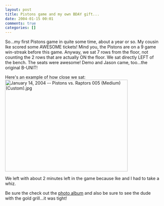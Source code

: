 ```yaml
---
layout: post
title: Pistons game and my own BDAY gift...
date: 2004-01-15 00:01
comments: true
categories: []
---
```

So...my first Pistons game in quite some time, about a year or so. My cousin Ike scored some AWESOME tickets! Mind you, the Pistons are on a 9 game win-streak before this game. Anyway, we sat 7 rows from the floor, not counting the 2 rows that are actually ON the floor. We sat directly LEFT of the bench. The seats were awesome! Demo and Jason came, too...the original B-UNIT!

Here's an example of how close we sat: <img alt="January 14, 2004 -- Pistons vs. Raptors 005 (Medium) (Custom).jpg" src="http://peterfilias.com/archives/January 14, 2004 -- Pistons vs. Raptors 005 (Medium) (Custom).jpg" width="400" height="300" border="0" />

We left with about 2 minutes left in the game because Ike and I had to take a whiz.

Be sure the check out the <a href="http://www.filias.com/cgi-bin/album.pl?album=2004%20Albums/01.14.2004.PistonsVsRaptors">photo album</a> and also be sure to see the dude with the gold grill...it was tight!
